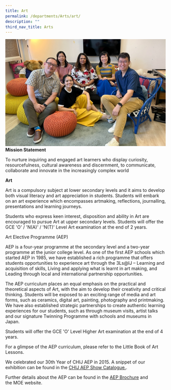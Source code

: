 ```yaml
---
title: Art
permalink: /departments/Arts/art/
description: ""
third_nav_title: Arts
---
```


![](/images/Dept/arts.jpeg)
**Mission Statement**

  

To nurture inquiring and engaged art learners who display curiosity, resourcefulness, cultural awareness and discernment, to communicate, collaborate and innovate in the increasingly complex world  

  

**Art**

  

Art is a compulsory subject at lower secondary levels and it aims to develop both visual literacy and art appreciation in students. Students will embark on an art experience which encompasses artmaking, reflections, journalling, presentations and learning journeys. 

  

Students who express keen interest, disposition and ability in Art are encouraged to pursue Art at upper secondary levels. Students will offer the GCE 'O' / 'N(A)' / 'N(T)' Level Art examination at the end of 2 years.  

  

Art Elective Programme (AEP)

  

AEP is a four-year programme at the secondary level and a two-year programme at the junior college level. As one of the first AEP schools which started AEP in 1985, we have established a rich programme that offers students opportunities to experience art through the 3Ls@IJ – Learning and acquisition of skills, Living and applying what is learnt in art making, and Leading through local and international partnership opportunities. 

  

The AEP curriculum places an equal emphasis on the practical and theoretical aspects of Art, with the aim to develop their creativity and critical thinking. Students will be exposed to an exciting range of media and art forms, such as ceramics, digital art, painting, photography and printmaking. We have also established strategic partnerships to create authentic learning experiences for our students, such as through museum visits, artist talks and our signature Twinning Programme with schools and museums in Japan.

  

Students will offer the GCE 'O' Level Higher Art examination at the end of 4 years.

  

For a glimpse of the AEP curriculum, please refer to the Little Book of Art Lessons.
  

We celebrated our 30th Year of CHIJ AEP in 2015. A snippet of our exhibition can be found in the [CHIJ AEP Show Catalogue.](https://go.gov.sg/68zbki).

  

Further details about the AEP can be found in the [AEP Brochure](/files/MOE_AEP_ebrochure(2021).pdf) and the MOE website.